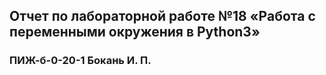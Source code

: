 ## Отчет по лабораторной работе №18 «Работа с переменными окружения в Python3»
### ПИЖ-б-0-20-1 Бокань И. П.
